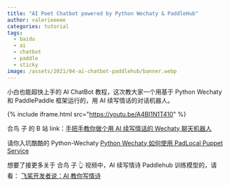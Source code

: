 ```yaml
---
title: "AI Poet Chatbot powered by Python Wechaty & PaddleHub"
author: valerieeeee
categories: tutorial
tags:
  - baidu
  - ai
  - chatbot
  - paddle
  - sticky
image: /assets/2021/04-ai-chatbot-paddlehub/banner.webp
---
```


小白也能超快上手的 AI ChatBot 教程，这次教大家一个用基于 Python Wechaty 和 PaddlePaddle 框架运行的，用 AI 续写情话的对话机器人。

{% include iframe.html src="https://youtu.be/A4BI1N1T410" %}

合鸟 子 的 B 站 link：[手把手教你做个用 AI 续写情话的 Wechaty 聊天机器人](https://www.bilibili.com/video/BV1BB4y1A714/)

请你入坑酷酷的 Python-Wechaty
[Python Wechaty 如何使用 PadLocal Puppet Service](https://wechaty.js.org/2021/02/03/python-wechaty-for-padlocal-puppet-service/)

想要了接更多关于 合鸟 子 👆 视频中，AI 续写情诗 Paddlehub 训练模型的，请看：
[飞桨开发者说：AI 教你写情诗](https://www.bilibili.com/video/BV1Nv41117eA?from=search&seid=6621079025823617647/)
